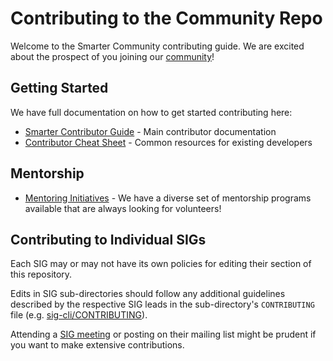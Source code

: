 # Contributing to the Community Repo

Welcome to the Smarter Community contributing guide. We are excited about the prospect of you joining our [community](https://github.com/kubernetes/community)!

## Getting Started

We have full documentation on how to get started contributing here:

- [Smarter Contributor Guide](https://www.kubernetes.dev/docs/guide/) - Main contributor documentation
- [Contributor Cheat Sheet](https://www.kubernetes.dev/docs/contributor-cheatsheet/) - Common resources for existing developers

## Mentorship

- [Mentoring Initiatives](https://git.k8s.io/community/mentoring)  - We have a diverse set of mentorship programs available that are always looking for volunteers!

## Contributing to Individual SIGs

Each SIG may or may not have its own policies for editing their section of this repository.

Edits in SIG sub-directories should follow any additional guidelines described
by the respective SIG leads in the sub-directory's `CONTRIBUTING` file
(e.g. [sig-cli/CONTRIBUTING](sig-cli/CONTRIBUTING.md)).

Attending a [SIG meeting](/sig-list.md) or posting on their mailing list might be prudent if you want to make extensive contributions.


